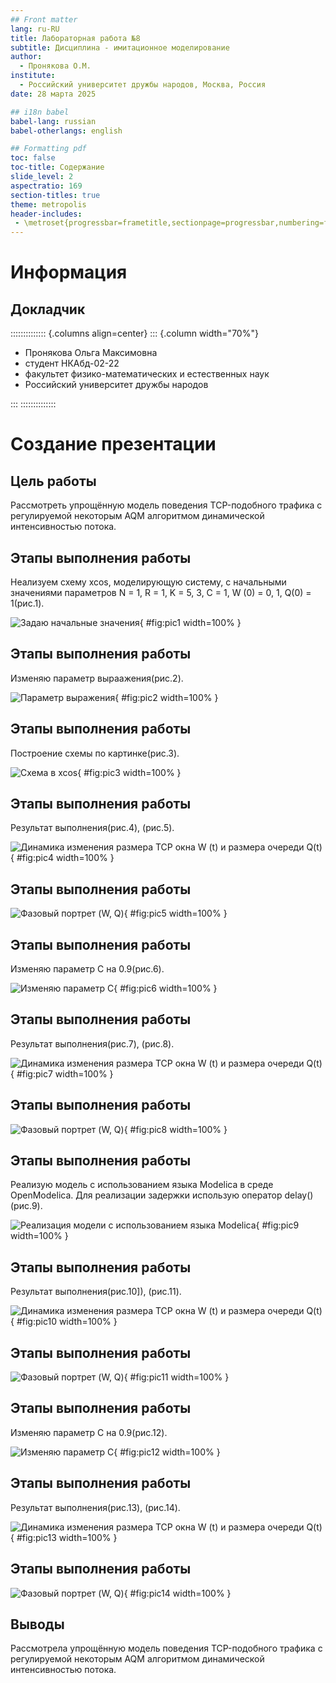 ```yaml
---
## Front matter
lang: ru-RU
title: Лабораторная работа №8
subtitle: Дисциплина - имитационное моделирование
author:
  - Пронякова О.М.
institute:
  - Российский университет дружбы народов, Москва, Россия
date: 28 марта 2025

## i18n babel
babel-lang: russian
babel-otherlangs: english

## Formatting pdf
toc: false
toc-title: Содержание
slide_level: 2
aspectratio: 169
section-titles: true
theme: metropolis
header-includes:
 - \metroset{progressbar=frametitle,sectionpage=progressbar,numbering=fraction}
---
```


# Информация

## Докладчик

:::::::::::::: {.columns align=center}
::: {.column width="70%"}

  * Пронякова Ольга Максимовна
  * студент НКАбд-02-22
  * факультет физико-математических и естественных наук
  * Российский университет дружбы народов

:::
::::::::::::::

# Создание презентации

## Цель работы

Рассмотреть упрощённую модель поведения TCP-подобного трафика с регулируемой некоторым AQM алгоритмом динамической интенсивностью потока.

## Этапы выполнения работы

Hеализуем схему xcos, моделирующую систему, с начальными значениями параметров N = 1, R = 1, K = 5, 3, C = 1, W (0) = 0, 1, Q(0) = 1(рис.1).

![Задаю начальные значения](image/pic1.jpeg){ #fig:pic1 width=100% }

## Этапы выполнения работы

Изменяю параметр выраажения(рис.2).

![Параметр выражения](image/pic2.jpeg){ #fig:pic2 width=100% }

## Этапы выполнения работы

Построение схемы по картинке(рис.3).

![Схема в xcos](image/pic3.jpeg){ #fig:pic3 width=100% }

## Этапы выполнения работы

Результат выполнения(рис.4), (рис.5).

![Динамика изменения размера TCP окна W (t) и размера очереди Q(t)](image/pic4.jpeg){ #fig:pic4 width=100% }

## Этапы выполнения работы

![Фазовый портрет (W, Q)](image/pic5.jpeg){ #fig:pic5 width=100% }

## Этапы выполнения работы

Изменяю параметр С на 0.9(рис.6).

![Изменяю параметр С](image/pic6.jpeg){ #fig:pic6 width=100% }

## Этапы выполнения работы

Результат выполнения(рис.7), (рис.8).

![Динамика изменения размера TCP окна W (t) и размера очереди Q(t)](image/pic7.jpeg){ #fig:pic7 width=100% }

## Этапы выполнения работы

![Фазовый портрет (W, Q)](image/pic8.jpeg){ #fig:pic8 width=100% }

## Этапы выполнения работы

Реализую модель с использованием языка Modelica в среде OpenModelica. Для реализации задержки использую оператор delay()(рис.9).

![Реализация модели с использованием языка Modelica](image/pic9.jpeg){ #fig:pic9 width=100% }

## Этапы выполнения работы

Результат выполнения(рис.10]), (рис.11).

![Динамика изменения размера TCP окна W (t) и размера очереди Q(t)](image/pic10.jpeg){ #fig:pic10 width=100% }

## Этапы выполнения работы

![Фазовый портрет (W, Q)](image/pic11.jpeg){ #fig:pic11 width=100% }

## Этапы выполнения работы

Изменяю параметр С на 0.9(рис.12).

![Изменяю параметр С](image/pic12.jpeg){ #fig:pic12 width=100% }

## Этапы выполнения работы

Результат выполнения(рис.13), (рис.14).

![Динамика изменения размера TCP окна W (t) и размера очереди Q(t)](image/pic13.jpeg){ #fig:pic13 width=100% }

## Этапы выполнения работы

![Фазовый портрет (W, Q)](image/pic14.jpeg){ #fig:pic14 width=100% }


## Выводы

Рассмотрела упрощённую модель поведения TCP-подобного трафика с регулируемой некоторым AQM алгоритмом динамической интенсивностью потока.


